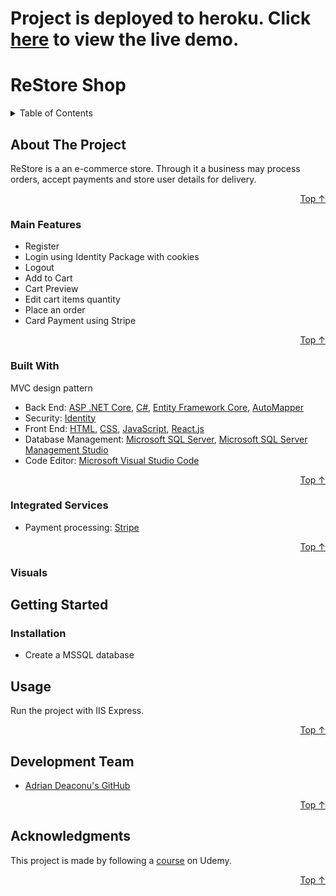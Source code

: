 ﻿
<div id="top"></div>

# Project is deployed to heroku. Click [here][deploy-link] to view the live demo.

# ReStore Shop

<!-- TABLE OF CONTENTS -->
<details>
  <summary>Table of Contents</summary>
  <ol>
    <li>
      <a href="#about-the-project">About The Project</a>
      <ul>
        <li><a href="#main-features">Main Features</a></li>
        <li><a href="#integrated-services">Integrated Services</a></li>
        <li><a href="#built-with">Built With</a></li>
        <li><a href="#visuals">Visuals</a></li>
      </ul>
    </li>
    <li>
      <a href="#getting-started">Getting Started</a>
      <ul>
        <li><a href="#installation">Installation</a></li>
      </ul>
    </li>
    <li><a href="#usage">Usage</a></li>
    <li><a href="#development-team">Development Team</a></li>
    <li><a href="#acknowledgments">Acknowledgments</a></li>
  </ol>
</details>



<!-- ABOUT THE PROJECT -->
## About The Project

ReStore is a an e-commerce store. Through it a business may process orders, accept payments and store user details for delivery.


<p align="right"><a href="#top">Top ↑</a></p>


### Main Features

- Register
- Login using Identity Package with cookies
- Logout
- Add to Cart
- Cart Preview
- Edit cart items quantity
- Place an order
- Card Payment using Stripe

<p align="right"><a href="#top">Top ↑</a></p>

### Built With

 MVC design pattern

* Back End:  [ASP .NET Core][asp-net-core],  [C#][c#],  [Entity Framework Core][ef-core],   [AutoMapper][auto-mapper]
* Security:  [Identity][identity-core]
* Front End:  [HTML][html],  [CSS][css],   [JavaScript][js],   [React.js][react]
* Database Management:  [Microsoft SQL Server][msql-server],   [Microsoft SQL Server Management Studio][ssms]
* Code Editor:  [Microsoft Visual Studio Code][visual-studio-code]

<p align="right"><a href="#top">Top ↑</a></p>

### Integrated Services

* Payment processing: [Stripe][stripe]
<p align="right"><a href="#top">Top ↑</a></p>

### Visuals


<!-- GETTING STARTED -->
## Getting Started

### Installation


- Create a MSSQL database




<!-- USAGE EXAMPLES -->
## Usage

Run the project with IIS Express.

<p align="right"><a href="#top">Top ↑</a></p>

## Development Team

* [Adrian Deaconu's GitHub][adrian-deaconu]

<p align="right"><a href="#top">Top ↑</a></p>

<!-- ACKNOWLEDGMENTS -->
## Acknowledgments

This project is made by following a [course][course] on Udemy. 

<p align="right"><a href="#top">Top ↑</a></p>

<!-- MARKDOWN LINKS & IMAGES -->

[course]: https://www.udemy.com/course/learn-to-build-an-e-commerce-store-with-dotnet-react-redux/
[deploy-link]: https://adi-react-store.herokuapp.com/https://adi-react-store.herokuapp.com/

[asp-net-core]: https://dotnet.microsoft.com/en-us/learn/aspnet/what-is-aspnet-core
[ef-core]: https://docs.microsoft.com/en-us/ef/core/
[auto-mapper]: https://automapper.org/
[c#]: https://docs.microsoft.com/en-us/dotnet/csharp/
[html]: https://html.com/
[css]: https://www.w3.org/Style/CSS/Overview.en.html
[js]: https://www.javascript.com/
[react]: https://reactjs.org/
[react-net]: https://reactjs.net/
[bootstrap]: https://getbootstrap.com
[jquery]: https://jquery.com
[msql-server]: https://www.microsoft.com/en-us/sql-server/sql-server-2019
[ssms]: https://docs.microsoft.com/en-us/sql/ssms/download-sql-server-management-studio-ssms?view=sql-server-ver15
[visual-studio]: https://visualstudio.microsoft.com/
[visual-studio-code]: https://code.visualstudio.com/
[identity-core]: https://docs.microsoft.com/en-us/aspnet/core/security/authentication/identity?view=aspnetcore-6.0&tabs=visual-studio
[docker]: https://www.docker.com/

[adrian-deaconu]: https://github.com/AdiDD

[codecool]: https://codecool.com/en/

[mail-kit]: https://www.mailkit.com/
[fluent-mail]: https://lukelowrey.com/dotnet-email-guide-2021/
[stripe]: https://stripe.com/

